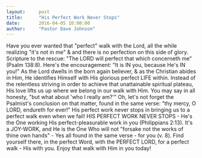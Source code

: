 ```yaml
---
layout:     post
title:      "His Perfect Work Never Stops"
date:       2016-04-05 10:00:00
author:     "Pastor Dave Johnson"
---
```


Have you ever wanted that "perfect" walk with the Lord, all the while realizing "it's not in me" & and there is no perfection on this side of glory.  Scripture to the rescue: "The LORD will perfect that which concerneth me" (Psalm 138:8). Here's the encouragement: "It is IN you, because He's IN you!" As the Lord dwells in the born again believer, & as the Christian abides in Him, He identifies Himself with His glorious perfect LIFE within.  Instead of the relentless striving in order to achieve that unattainable spiritual plateau, His love lifts us up where we belong in our walk with Him. You may say in all honesty, "but what about 'who I really am?'"  Oh, let's not forget the Psalmist's conclusion on that matter, found in the same verse: "thy mercy, O LORD, endureth for ever!"  His perfect work never stops in bringing us to a perfect walk even when we fail!  HIS PERFECT WORK NEVER STOPS - He's the One working His perfect-pleasurable work in you (Philippians 2:13). It's a JOY-WORK, and He is the One Who will not "forsake not the works of thine own hands" - Yes all found in the same verse - for you (v. 8). Find yourself there, in the perfect Word, with the PERFECT LORD, for a perfect walk - His with you.  Enjoy that walk with Him in you today!
